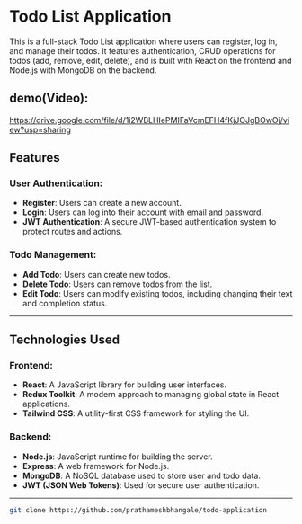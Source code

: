 # Todo List Application

This is a full-stack Todo List application where users can register, log in, and manage their todos. It features authentication, CRUD operations for todos (add, remove, edit, delete), and is built with React on the frontend and Node.js with MongoDB on the backend.

## demo(Video):
https://drive.google.com/file/d/1i2WBLHIePMIFaVcmEFH4fKjJOJgBOwOj/view?usp=sharing 

## Features

### User Authentication:
- **Register**: Users can create a new account.
- **Login**: Users can log into their account with email and password.
- **JWT Authentication**: A secure JWT-based authentication system to protect routes and actions.

### Todo Management:
- **Add Todo**: Users can create new todos.
- **Delete Todo**: Users can remove todos from the list.
- **Edit Todo**: Users can modify existing todos, including changing their text and completion status.


---

## Technologies Used

### Frontend:
- **React**: A JavaScript library for building user interfaces.
- **Redux Toolkit**: A modern approach to managing global state in React applications.
- **Tailwind CSS**: A utility-first CSS framework for styling the UI.

### Backend:
- **Node.js**: JavaScript runtime for building the server.
- **Express**: A web framework for Node.js.
- **MongoDB**: A NoSQL database used to store user and todo data.
- **JWT (JSON Web Tokens)**: Used for secure user authentication.

---
   ```bash
   git clone https://github.com/prathameshbhangale/todo-application
   
